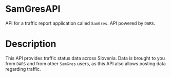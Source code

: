 # SamGresAPI

API for a traffic report application called `SamGres`. API powered by `DARS`.

# Description

This API provides traffic status data across Slovenia. Data is brought to you from `DARS` and from other `SamGres` users, as this API also allows posting data regarding traffic. 
